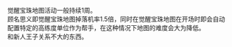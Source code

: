 觉醒宝珠地图活动一般持续1周。
<br>顾名思义即觉醒宝珠地图掉落机率1.5倍，同时在觉醒宝珠地图在开场时即会自动配置特定的高练度单位作为帮手，在这种情况下地图的难度会大为降低。
<br>和新人王子关系不大的东西。
